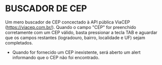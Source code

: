 # BUSCADOR DE CEP

Um mero buscador de CEP concectado à API pública ViaCEP (https://viacep.com.br/). Quando o campo "CEP" for preenchido corretamente com um CEP válido, basta pressionar a tecla TAB e aguardar que os campos restantes (logradouro, bairro, localidade e UF) sejam completados.

* Quando for fornecido um CEP inexistente, será aberto um alert informando que o CEP não foi encontrado.





